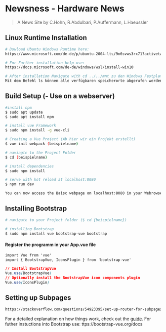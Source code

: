 # Newsness - Hardware News

> A News Site by C.Hohn, R.Abdulbari, P.Auffermann, L.Haeussler
## Linux Runtime Installation
``` bash
# Dowload Ubuntu Windows Runtime here:
https://www.microsoft.com/de-de/p/ubuntu-2004-lts/9n6svws3rx71?activetab=pivot:overviewtab

# For Further installation help use:
https://docs.microsoft.com/de-de/windows/wsl/install-win10

# After installation Navigate with cd ../../mnt zu den Windows Festplatten. 
Mit dem Befehl ls können alle verfügbaren speicherorte abgerufen werden.
```


## Build Setup (- Use on a webserver)

``` bash
#install npm
$ sudo apt update
$ sudo apt install npm

# install vue Framework
$ sudo npm install -g vue-cli

# Creating a Vue Project (Ab hier wir ein Projekt erstellt)
$ vue init webpack (beispielname)

# naviagte to the Project Folder
$ cd (beispielname)

# install dependencies
$ sudo npm install

# serve with hot reload at localhost:8080
$ npm run dev

You can now access the Baisc webpage on localhost:8080 in your Webrowser
```
## Installing Bootstrap 

```bash
# navigate to your Project folder ($ cd {beispielname})

# installing Bootstrap
$ sudo npm install vue bootstrap-vue bootstrap
```
#### Register the programm in your App.vue file
```css
import Vue from 'vue'
import { BootstrapVue, IconsPlugin } from 'bootstrap-vue'

// Install BootstrapVue
Vue.use(BootstrapVue)
// Optionally install the BootstrapVue icon components plugin
Vue.use(IconsPlugin)
```
## Setting up Subpages
```bash
https://stackoverflow.com/questions/54923395/set-up-router-for-subpages-in-vue-js
```

For a detailed explanation on how things work, check out the [guide](https://medium.com/codingthesmartway-com-blog/vue-js-2-quickstart-tutorial-2017-246195cfbdd2).
For futher instuctions into Bootstrap use: ttps://bootstrap-vue.org/docs
